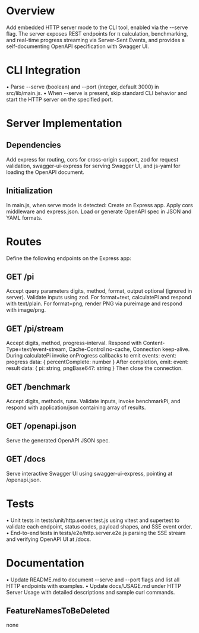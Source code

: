 # Overview
Add embedded HTTP server mode to the CLI tool, enabled via the --serve flag. The server exposes REST endpoints for π calculation, benchmarking, and real-time progress streaming via Server-Sent Events, and provides a self-documenting OpenAPI specification with Swagger UI.

# CLI Integration
• Parse --serve (boolean) and --port <n> (integer, default 3000) in src/lib/main.js.
• When --serve is present, skip standard CLI behavior and start the HTTP server on the specified port.

# Server Implementation
## Dependencies
Add express for routing, cors for cross-origin support, zod for request validation, swagger-ui-express for serving Swagger UI, and js-yaml for loading the OpenAPI document.

## Initialization
In main.js, when serve mode is detected:
    Create an Express app.
    Apply cors middleware and express.json.
    Load or generate OpenAPI spec in JSON and YAML formats.

# Routes
Define the following endpoints on the Express app:

## GET /pi
Accept query parameters digits, method, format, output optional (ignored in server).
Validate inputs using zod. For format=text, calculatePi and respond with text/plain. For format=png, render PNG via pureimage and respond with image/png.

## GET /pi/stream
Accept digits, method, progress-interval. Respond with Content-Type=text/event-stream, Cache-Control no-cache, Connection keep-alive. During calculatePi invoke onProgress callbacks to emit events:
event: progress
data: { percentComplete: number }
After completion, emit:
event: result
data: { pi: string, pngBase64?: string }
Then close the connection.

## GET /benchmark
Accept digits, methods, runs. Validate inputs, invoke benchmarkPi, and respond with application/json containing array of results.

## GET /openapi.json
Serve the generated OpenAPI JSON spec.

## GET /docs
Serve interactive Swagger UI using swagger-ui-express, pointing at /openapi.json.

# Tests
• Unit tests in tests/unit/http.server.test.js using vitest and supertest to validate each endpoint, status codes, payload shapes, and SSE event order.
• End-to-end tests in tests/e2e/http.server.e2e.js parsing the SSE stream and verifying OpenAPI UI at /docs.

# Documentation
• Update README.md to document --serve and --port flags and list all HTTP endpoints with examples.
• Update docs/USAGE.md under HTTP Server Usage with detailed descriptions and sample curl commands.
## FeatureNamesToBeDeleted
none